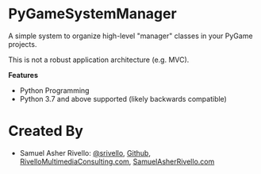 PyGameSystemManager
=============

A simple system to organize high-level "manager" classes in your PyGame projects.

This is not a robust application architecture (e.g. MVC).

**Features**

* Python Programming
* Python 3.7 and above supported (likely backwards compatible)

Created By
=============

- Samuel Asher Rivello: <a href="https://twitter.com/srivello/">@srivello</a>, <a href="http://www.github.com/RivelloMultimediaConsulting/">Github</a>, <a href="http://RivelloMultimediaConsulting.com/unity/">RivelloMultimediaConsulting.com</a>, <a href="http://www.SamuelAsherRivello.com">SamuelAsherRivello.com</a>

